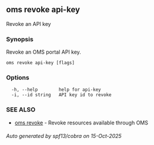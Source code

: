 ## oms revoke api-key

Revoke an API key

### Synopsis

Revoke an OMS portal API key.

```
oms revoke api-key [flags]
```

### Options

```
  -h, --help        help for api-key
  -i, --id string   API key id to revoke
```

### SEE ALSO

* [oms revoke](oms_revoke.md)	 - Revoke resources available through OMS

###### Auto generated by spf13/cobra on 15-Oct-2025
